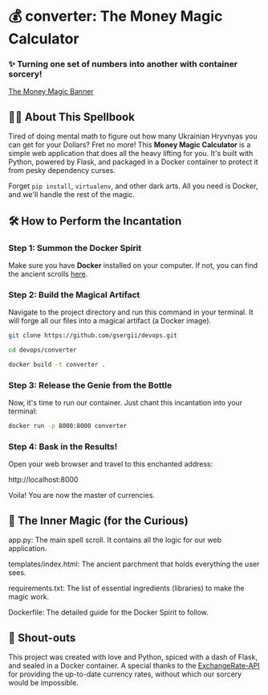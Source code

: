 # 💰 converter: The Money Magic Calculator
### ✨ Turning one set of numbers into another with container sorcery!

[The Money Magic Banner](https://imgur.com/gallery/ryo-money-cat-qI0hP47#/t/money_cat)

## 🧙‍♂️ About This Spellbook

Tired of doing mental math to figure out how many Ukrainian Hryvnyas you can get for your Dollars? Fret no more! This **Money Magic Calculator** is a simple web application that does all the heavy lifting for you. It's built with Python, powered by Flask, and packaged in a Docker container to protect it from pesky dependency curses.

Forget `pip install`, `virtualenv`, and other dark arts. All you need is Docker, and we'll handle the rest of the magic.

## 🛠️ How to Perform the Incantation

### Step 1: Summon the Docker Spirit

Make sure you have **Docker** installed on your computer. If not, you can find the ancient scrolls [here](https://www.docker.com/get-started/).

### Step 2: Build the Magical Artifact

Navigate to the project directory and run this command in your terminal. It will forge all our files into a magical artifact (a Docker image).

```bash
git clone https://github.com/gsergii/devops.git

cd devops/converter

docker build -t converter .
```

### Step 3: Release the Genie from the Bottle
Now, it's time to run our container. Just chant this incantation into your terminal:

```bash
docker run -p 8000:8000 converter
```

### Step 4: Bask in the Results!
Open your web browser and travel to this enchanted address:

http://localhost:8000

Voila! You are now the master of currencies.

## 🔮 The Inner Magic (for the Curious)

app.py: The main spell scroll. It contains all the logic for our web application.

templates/index.html: The ancient parchment that holds everything the user sees.

requirements.txt: The list of essential ingredients (libraries) to make the magic work.

Dockerfile: The detailed guide for the Docker Spirit to follow.

## 📜 Shout-outs
This project was created with love and Python, spiced with a dash of Flask, and sealed in a Docker container. A special thanks to the [ExchangeRate-API](https://open.er-api.com/v6/latest/USD) for providing the up-to-date currency rates, without which our sorcery would be impossible.